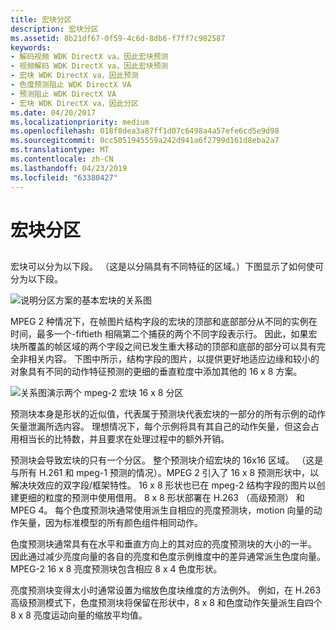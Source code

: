 ```yaml
---
title: 宏块分区
description: 宏块分区
ms.assetid: 8b21df67-0f59-4c6d-8db6-f7ff7c982587
keywords:
- 解码视频 WDK DirectX va，因此宏块预测
- 视频解码 WDK DirectX va，因此宏块预测
- 宏块 WDK DirectX va，因此预测
- 色度预测阻止 WDK DirectX VA
- 预测阻止 WDK DirectX VA
- 宏块 WDK DirectX va，因此分区
ms.date: 04/20/2017
ms.localizationpriority: medium
ms.openlocfilehash: 018f8dea3a87ff1d07c6498a4a57efe6cd5e9d98
ms.sourcegitcommit: 0cc5051945559a242d941a6f2799d161d8eba2a7
ms.translationtype: MT
ms.contentlocale: zh-CN
ms.lasthandoff: 04/23/2019
ms.locfileid: "63380427"
---
```

# <a name="macroblock-partitioning"></a>宏块分区


## <span id="ddk_macroblock_partitioning_gg"></span><span id="DDK_MACROBLOCK_PARTITIONING_GG"></span>


宏块可以分为以下段。 （这是以分隔具有不同特征的区域。）下图显示了如何使可分为以下段。

![说明分区方案的基本宏块的关系图](images/portschem.png)

MPEG 2 种情况下，在帧图片结构字段的宏块的顶部和底部部分从不同的实例在时间，最多一个-fiftieth 相隔第二个捕获的两个不同字段表示行。 因此，如果宏块所覆盖的帧区域的两个字段之间已发生重大移动的顶部和底部的部分可以具有完全非相关内容。 下图中所示，结构字段的图片，以提供更好地适应边缘和较小的对象具有不同的动作特征预测的更细的垂直粒度中添加其他的 16 x 8 方案。

![关系图演示两个 mpeg-2 宏块 16 x 8 分区](images/m2macro.png)

预测块本身是形状的近似值，代表属于预测块代表宏块的一部分的所有示例的动作矢量泄漏所选内容。 理想情况下，每个示例将具有其自己的动作矢量，但这会占用相当长的比特数，并且要求在处理过程中的额外开销。

预测块会导致宏块的只有一个分区。 整个预测块介绍宏块的 16x16 区域。 （这是与所有 H.261 和 mpeg-1 预测的情况）。MPEG 2 引入了 16 x 8 预测形状中，以解决块效应的双字段/框架特性。 16 x 8 形状也已在 mpeg-2 结构字段的图片以创建更细的粒度的预测中使用借用。 8 x 8 形状部署在 H.263 （高级预测） 和 MPEG 4。 每个色度预测块通常使用派生自相应的亮度预测块，motion 向量的动作矢量，因为标准模型的所有颜色组件相同动作。

色度预测块通常具有在水平和垂直方向上的其对应的亮度预测块的大小的一半。 因此通过减少亮度向量的各自的亮度和色度示例维度中的差异通常派生色度向量。 MPEG-2 16 x 8 亮度预测块包含相应 8 x 4 色度形状。

亮度预测块变得太小时通常设置为缩放色度块维度的方法例外。 例如，在 H.263 高级预测模式下，色度预测块将保留在形状中，8 x 8 和色度动作矢量派生自四个 8 x 8 亮度运动向量的缩放平均值。

 

 





